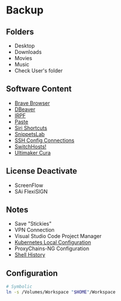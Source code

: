 # Backup

## Folders

- Desktop
- Downloads
- Movies
- Music
- Check User's folder

## Software Content

- [Brave Browser](/brave/README.md#backup-folders)
- [DBeaver](/dbeaver/README.md#backup-folders)
- [IRPF](/countries/brazil/irpf.md)
- [Paste](/paste.md)
- [Siri Shortcuts](/apple/siri/shortcuts.md)
- [SnippetsLab](/snippetslab.md)
- [SSH Config Connections](/ssh/README.md#backup-folder)
- [SwitchHosts!](/switchhosts.md)
- [Ultimaker Cura](/ultimaker-cura.md)

## License Deactivate

- ScreenFlow
- SAi FlexiSIGN

## Notes

- Save "Stickies"
- VPN Connection
- Visual Studio Code Project Manager
- [Kubernetes Local Configuration](/kubectl/README.md#backup)
- ProxyChains-NG Configuration
- [Shell History](/history.md#backup)

## Configuration

```sh
# Symbolic
ln -s /Volumes/Workspace "$HOME"/Workspace
```

<!--
https://www.youtube.com/watch?v=Z-0g_aJL5Fw

https://www.youtube.com/watch?v=FowJZqVggCU

https://www.youtube.com/watch?v=3IlaxZf3-s8

https://www.youtube.com/watch?v=LQFsEwcCO1E

https://www.instagram.com/tv/CNmXBTrni5z/?igshid=16ex3t6vrwbpj

https://www.youtube.com/watch?v=KaO8C0LE0Ts
-->

<!--
Rolo de Lan Baixa
Pintura Esmalte a Base de Agua - Buque de Callas
Lixa 220 e 600
Bandeja de Tinta
Mexedor de Tinta
Fita proteger
Fundo Seca Rapido

10% agua
30% agua

Ex. 900ml tinta x 90ml agua

2h cada demao
2 ou 3 suficiente

Primer / 2horas

Adesivo Plastico

Lixa 80

Strptizi
-->

<!--
https://linkedin.com/learning/choosing-a-data-platform-postgresql-mysql-mongo-and-cloud/choosing-the-right-data-platform

https://linkedin.com/learning/programming-foundations-fundamentals-3/returning-values-from-functions

https://linkedin.com/learning/developing-for-web-performance/what-is-performance-and-why-is-it-so-important
-->

<!--
https://www.thingiverse.com/thing:4680825/comments
https://www.thingiverse.com/thing:4211297
https://www.thingiverse.com/thing:4011857
https://www.thingiverse.com/thing:3554962

https://www.thingiverse.com/search?q=dewalt&type=things&sort=relevant&page=23
-->

<!--
https://www.domestika.org/en/courses/1335-introduction-to-macrame-tapestry?gclid=CjwKCAiAp4KCBhB6EiwAxRxbpBJeZUODrMTCS1Ad4xnI4lesyaGdiwot4mmQ41ha7JvhuPKeaigRmhoCi-sQAvD_BwE

https://www.domestika.org/en/courses/557-professional-woodworking-for-beginners
-->
